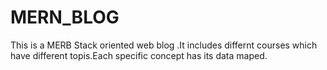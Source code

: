 # MERN_BLOG
This is a MERB Stack oriented web blog .It includes differnt courses which have different topis.Each specific concept has its data maped.
